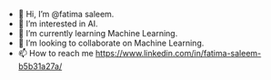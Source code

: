 - 👋 Hi, I’m @fatima saleem.
- 👀 I’m interested in AI.
- 🌱 I’m currently learning Machine Learning.
- 💞️ I’m looking to collaborate on Machine Learning.
- 📫 How to reach me https://www.linkedin.com/in/fatima-saleem-b5b31a27a/
  


<!---
fatis-ch/fatis-ch is a ✨ special ✨ repository because its `README.md` (this file) appears on your GitHub profile.
You can click the Preview link to take a look at your changes.
--->
